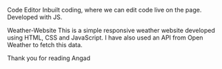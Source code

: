 Code Editor
Inbuilt coding, where we can edit code live on the page. Developed with JS.

Weather-Website
This is a simple responsive weather website developed using HTML, CSS and JavaScript. 
I have also used an API from Open Weather to fetch this data. 

Thank you for reading 
Angad
